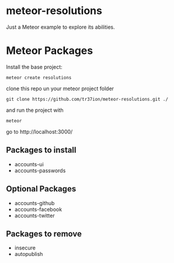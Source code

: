 # meteor-resolutions
Just a Meteor example to explore its abilities.

# Meteor Packages

Install the base project:

    meteor create resolutions

clone this repo un your meteor project folder

    git clone https://github.com/tr37ion/meteor-resolutions.git ./

and run the project with

    meteor

go to http://localhost:3000/

## Packages to install
* accounts-ui
* accounts-passwords

## Optional Packages
* accounts-github
* accounts-facebook
* accounts-twitter

## Packages to remove
* insecure
* autopublish

